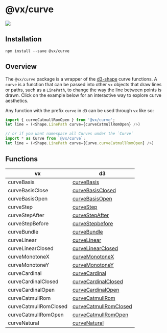 # @vx/curve

<a title="@vx/curve npm downloads" href="https://www.npmjs.com/package/@vx/curve">
  <img src="https://img.shields.io/npm/dm/@vx/curve.svg?style=flat-square" />
</a>

## Installation

```
npm install --save @vx/curve
```

## Overview

The `@vx/curve` package is a wrapper of the [d3-shape](https://github.com/d3/d3-shape) curve
functions. A `curve` is a function that can be passed into other `vx` objects that draw lines or
paths, such as a `LinePath`, to change the way the line between points is drawn. Click on the
example below for an interactive way to explore curve aesthetics.

Any function with the prefix `curve` in `d3` can be used through `vx` like so:

```javascript
import { curveCatmullRomOpen } from '@vx/curve';
let line = (<Shape.LinePath curve={curveCatmullRomOpen} />)

// or if you want namespace all Curves under the `Curve`
import * as Curve from `@vx/curve`;
let line = (<Shape.LinePath curve={Curve.curveCatmullRomOpen} />)
```

## Functions

| vx                    | d3                                                                            |
| --------------------- | ----------------------------------------------------------------------------- |
| curveBasis            | [curveBasis](https://github.com/d3/d3-shape#curveBasis)                       |
| curveBasisClose       | [curveBasisClosed](https://github.com/d3/d3-shape#curveBasisClosed)           |
| curveBasisOpen        | [curveBasisOpen](https://github.com/d3/d3-shape#curveBasisOpen)               |
| curveStep             | [curveStep](https://github.com/d3/d3-shape#curveStep)                         |
| curveStepAfter        | [curveStepAfter](https://github.com/d3/d3-shape#curveStepAfter)               |
| curveStepBefore       | [curveStepbefore](https://github.com/d3/d3-shape#curveStepBefore)             |
| curveBundle           | [curveBundle](https://github.com/d3/d3-shape#curveBundle)                     |
| curveLinear           | [curveLinear](https://github.com/d3/d3-shape#curveLinear)                     |
| curveLinearClosed     | [curveLinearClosed](https://github.com/d3/d3-shape#curveLinearClosed)         |
| curveMonotoneX        | [curveMonotoneX](https://github.com/d3/d3-shape#curveMonotoneX)               |
| curveMonotoneY        | [curveMonotoneY](https://github.com/d3/d3-shape#curveMonotoneY)               |
| curveCardinal         | [curveCardinal](https://github.com/d3/d3-shape#curveCardinal)                 |
| curveCardinalClosed   | [curveCardinalClosed](https://github.com/d3/d3-shape#curveCardinalClosed)     |
| curveCardinalOpen     | [curveCardinalOpen](https://github.com/d3/d3-shape#curveCardinalOpen)         |
| curveCatmullRom       | [curveCatmullRom](https://github.com/d3/d3-shape#curveCatmullRom)             |
| curveCatmullRomClosed | [curveCatmullRomClosed](https://github.com/d3/d3-shape#curveCatmullRomClosed) |
| curveCatmullRomOpen   | [curveCatmullRomOpen](https://github.com/d3/d3-shape#curveCatmullRomOpen)     |
| curveNatural          | [curveNatural](https://github.com/d3/d3-shape#curveNatural)                   |
